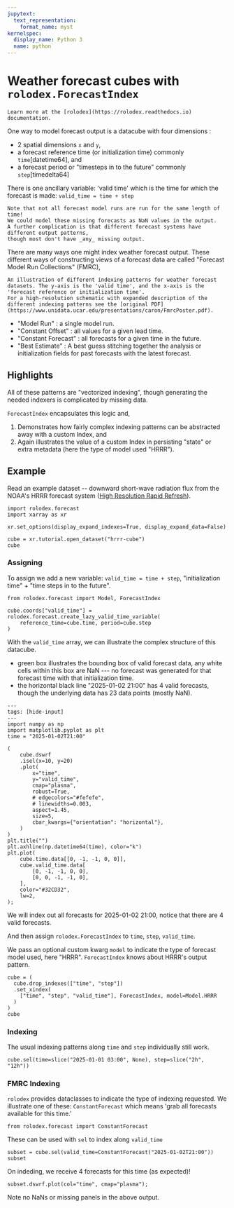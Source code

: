 ```yaml
---
jupytext:
  text_representation:
    format_name: myst
kernelspec:
  display_name: Python 3
  name: python
---
```


# Weather forecast cubes with `rolodex.ForecastIndex`

```{seealso}
Learn more at the [rolodex](https://rolodex.readthedocs.io) documentation.
```

One way to model forecast output is a datacube with four dimensions :

- 2 spatial dimensions `x` and `y`,
- a forecast reference time (or initialization time) commonly `time`[datetime64], and
- a forecast period or "timesteps in to the future" commonly `step`[timedelta64]

There is one ancillary variable: 'valid time' which is the time for which the forecast is made: `valid_time = time + step`

```{note}
Note that not all forecast model runs are run for the same length of time!
We could model these missing forecasts as NaN values in the output.
A further complication is that different forecast systems have different output patterns,
though most don't have _any_ missing output.
```

There are many ways one might index weather forecast output.
These different ways of constructing views of a forecast data are called "Forecast Model Run Collections" (FMRC),

```{figure} fmrc.png
An illustration of different indexing patterns for weather forecast datasets. The y-axis is the 'valid time', and the x-axis is the 'forecast reference or initialization time'.
For a high-resolution schematic with expanded description of the different indexing patterns see the [original PDF](https://www.unidata.ucar.edu/presentations/caron/FmrcPoster.pdf).
```

- "Model Run" : a single model run.
- "Constant Offset" : all values for a given lead time.
- "Constant Forecast" : all forecasts for a given time in the future.
- "Best Estimate" : A best guess stitching together the analysis or initialization fields for past forecasts with the latest forecast.

## Highlights

All of these patterns are "vectorized indexing", though generating the needed indexers is complicated by missing data.

`ForecastIndex` encapsulates this logic and,

1. Demonstrates how fairly complex indexing patterns can be abstracted away with a custom Index, and
1. Again illustrates the value of a custom Index in persisting "state" or extra metadata (here the type of model used "HRRR").

## Example

Read an example dataset -- downward short-wave radiation flux from the NOAA's HRRR forecast system ([High Resolution Rapid Refresh](https://rapidrefresh.noaa.gov/hrrr/)).

```{code-cell}
import rolodex.forecast
import xarray as xr

xr.set_options(display_expand_indexes=True, display_expand_data=False)

cube = xr.tutorial.open_dataset("hrrr-cube")
cube
```

### Assigning

To assign we add a new variable: `valid_time = time + step`, "initialization time" + "time steps in to the future".

```{code-cell}
from rolodex.forecast import Model, ForecastIndex

cube.coords["valid_time"] = rolodex.forecast.create_lazy_valid_time_variable(
    reference_time=cube.time, period=cube.step
)
```

With the `valid_time` array, we can illustrate the complex structure of this datacube.

- green box illustrates the bounding box of valid forecast data, any white cells within this box are NaN --- no forecast was generated for that forecast time with that initialization time.
- the horizontal black line "2025-01-02 21:00" has 4 valid forecasts, though the underlying data has 23 data points (mostly NaN).

```{code-cell}
---
tags: [hide-input]
---
import numpy as np
import matplotlib.pyplot as plt
time = "2025-01-02T21:00"

(
    cube.dswrf
    .isel(x=10, y=20)
    .plot(
        x="time",
        y="valid_time",
        cmap="plasma",
        robust=True,
        # edgecolors="#fefefe",
        # linewidths=0.003,
        aspect=1.45,
        size=5,
        cbar_kwargs={"orientation": "horizontal"},
    )
)
plt.title("")
plt.axhline(np.datetime64(time), color="k")
plt.plot(
    cube.time.data[[0, -1, -1, 0, 0]],
    cube.valid_time.data[
        [0, -1, -1, 0, 0],
        [0, 0, -1, -1, 0],
    ],
    color="#32CD32",
    lw=2,
);
```

We will index out all forecasts for 2025-01-02 21:00, notice that there are 4 valid forecasts.

And then assign `rolodex.ForecastIndex` to `time`, `step`, `valid_time`.

We pass an optional custom kwarg `model` to indicate the type of forecast model used, here "HRRR". `ForecastIndex` knows about HRRR's output pattern.

```{code-cell}
cube = (
  cube.drop_indexes(["time", "step"])
  .set_xindex(
    ["time", "step", "valid_time"], ForecastIndex, model=Model.HRRR
  )
)
cube
```

### Indexing

The usual indexing patterns along `time` and `step` individually still work.

```{code-cell}
cube.sel(time=slice("2025-01-01 03:00", None), step=slice("2h", "12h"))
```

### FMRC Indexing

`rolodex` provides dataclasses to indicate the type of indexing requested. We illustrate one of these: `ConstantForecast` which means
'grab all forecasts available for this time.'

```{code-cell}
from rolodex.forecast import ConstantForecast
```

These can be used with `sel` to index along `valid_time`

```{code-cell}
subset = cube.sel(valid_time=ConstantForecast("2025-01-02T21:00"))
subset
```

On indeding, we receive 4 forecasts for this time (as expected)!

```{code-cell}
subset.dswrf.plot(col="time", cmap="plasma");
```

Note no NaNs or missing panels in the above output.
